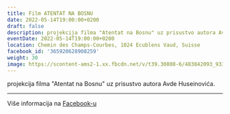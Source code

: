 ```yaml
---
title: Film ATENTAT NA BOSNU
date: 2022-05-14T19:00:00+0200
draft: false
description: projekcija filma "Atentat na Bosnu" uz prisustvo autora Avde Huseinovića.
eventDate: 2022-05-14T19:00:00+0200
location: Chemin des Champs-Courbes, 1024 Ecublens Vaud, Suisse
facebook_id: '365920628908259'
weight: 30
image: https://scontent-ams2-1.xx.fbcdn.net/v/t39.30808-6/483842093_9330013443761058_8599832410174975788_n.jpg?_nc_cat=104&ccb=1-7&_nc_sid=9e60e4&_nc_ohc=R7jJfvWOiUAQ7kNvwGa2B8j&_nc_oc=AdnPT4rH7OMv_22w4XJSa_T5bNBO7ukypToNuDnAEjOpQuM3Z-hC6Eeq-Mrt6BEXKLQ&_nc_zt=23&_nc_ht=scontent-ams2-1.xx&edm=ABTKTjYEAAAA&_nc_gid=I9HWgP3SvoqEJeAaFm1ZNA&oh=00_AfQ9t5wITbY-oK8-vSM_Qa8yWry92VmXL6RwUcZmsUMAiw&oe=688222D3
---
```


projekcija filma "Atentat na Bosnu" uz prisustvo autora Avde Huseinovića.

---

Više informacija na [Facebook-u](https://facebook.com/events/365920628908259)